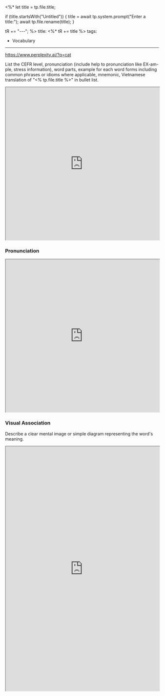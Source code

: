 <%*
let title = tp.file.title;

if (title.startsWith("Untitled")) {
  title = await tp.system.prompt("Enter a title:");
  await tp.file.rename(title);
}

tR += "---";
%>
title: <%* tR += title %>
tags:
  - Vocabulary
---
https://www.perplexity.ai/?q=cat

List the CEFR level, pronunciation (include help to pronunciation like EX-am-ple, stress information), word parts, example for each word forms including common phrases or idioms where applicable, mnemonic, Vietnamese translation of "<% tp.file.title %>" in bullet list.

<iframe
    height="500"
    width="100%"
    style="padding: 0; margin: 0;"
    src="https://www.perplexity.ai">
</iframe>

### Pronunciation

<iframe
    height="500"
    width="100%"
    style="padding: 0; margin: 0;"
    src="https://www.google.com/search?q=how+to+pronounce+<% tp.file.title %>&hl=en">
</iframe>

### Visual Association

Describe a clear mental image or simple diagram representing the word's meaning.

<iframe
    height="800"
    width="100%"
    style="padding: 0; margin: 0;"
    src="https://www.google.com/search?tbm=isch&q=<% tp.file.title %>">
</iframe>